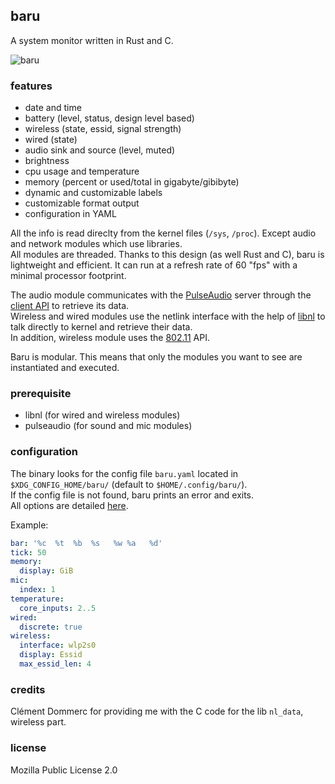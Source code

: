## baru

A system monitor written in Rust and C.

![baru](https://raw.githubusercontent.com/doums/baru/master/public/baru.png)

### features

* date and time
* battery (level, status, design level based)
* wireless (state, essid, signal strength)
* wired (state)
* audio sink and source (level, muted)
* brightness
* cpu usage and temperature
* memory (percent or used/total in gigabyte/gibibyte)
* dynamic and customizable labels
* customizable format output
* configuration in YAML

All the info is read direclty from the kernel files (`/sys`, `/proc`). Except audio and network modules which use libraries.\
All modules are threaded.
Thanks to this design (as well Rust and C), baru is lightweight and efficient. It can run at a refresh rate of 60 "fps" with a minimal processor footprint.

The audio module communicates with the [PulseAudio](https://www.freedesktop.org/wiki/Software/PulseAudio/) server through the [client API](https://freedesktop.org/software/pulseaudio/doxygen/) to retrieve its data.\
Wireless and wired modules use the netlink interface with the help of [libnl](https://www.infradead.org/~tgr/libnl/) to talk directly to kernel and retrieve their data.\
In addition, wireless module uses the [802.11](https://github.com/torvalds/linux/blob/master/include/uapi/linux/nl80211.h) API.

Baru is modular. This means that only the modules you want to see are instantiated and executed.

### prerequisite

- libnl (for wired and wireless modules)
- pulseaudio (for sound and mic modules)

### configuration

The binary looks for the config file `baru.yaml` located in `$XDG_CONFIG_HOME/baru/` (default to `$HOME/.config/baru/`).\
If the config file is not found, baru prints an error and exits.\
All options are detailed [here](https://github.com/doums/baru/blob/master/baru.yaml).

Example:
```yaml
bar: '%c  %t  %b  %s   %w %a   %d'
tick: 50
memory:
  display: GiB
mic:
  index: 1
temperature:
  core_inputs: 2..5
wired:
  discrete: true
wireless:
  interface: wlp2s0
  display: Essid
  max_essid_len: 4
```

### credits

Clément Dommerc for providing me with the C code for the lib `nl_data`, wireless part.

### license
Mozilla Public License 2.0
